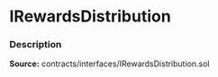 # IRewardsDistribution

### Description <a id="description"></a>

**Source:** contracts/interfaces/IRewardsDistribution.sol

